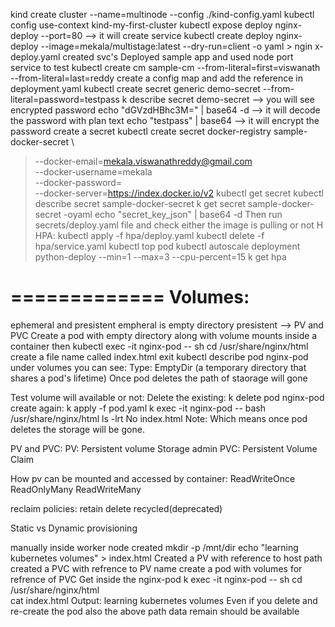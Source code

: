 kind create cluster --name=multinode --config ./kind-config.yaml
kubectl config use-context kind-my-first-cluster 
kubectl expose deploy nginx-deploy --port=80 --> it will create service
kubectl create deploy nginx-deploy --image=mekala/multistage:latest --dry-run=client -o yaml > ngin
x-deploy.yaml
created svc's
Deployed sample app and used node port service to test
kubectl create cm sample-cm --from-literal=first=viswanath --from-literal=last=reddy
create a config map and add the reference in deployment.yaml
kubectl create secret generic demo-secret --from-literal=password=testpass
k describe secret demo-secret --> you will see encrypted password
echo "dGVzdHBhc3M=" | base64 -d --> it will decode the password with plan text
echo "testpass" | base64 --> it will encrypt the password
create a secret
kubectl create secret docker-registry sample-docker-secret \
> --docker-email=mekala.viswanathreddy@gmail.com \
> --docker-username=mekala \
> --docker-password=<add pasword or authentication_token> \
> --docker-server=https://index.docker.io/v2
kubectl get secret
kubectl describe secret sample-docker-secret
k get secret sample-docker-secret -oyaml
echo "secret_key_json" | base64 -d
Then run secrets/deploy.yaml file and check either the image is pulling or not 
H
HPA:
kubectl apply -f hpa/deploy.yaml
kubectl delete -f hpa/service.yaml
kubectl top pod
kubectl autoscale deployment python-deploy --min=1 --max=3 --cpu-percent=15
k get hpa

=============
Volumes:
=============
ephemeral and presistent
empheral is empty directory
presistent --> PV and PVC
Create a pod with empty directory along with volume mounts inside a container
then kubectl exec -it nginx-pod  -- sh
cd /usr/share/nginx/html
create a file name called index.html
exit
kubectl describe pod nginx-pod
under volumes you can see:  Type: EmptyDir (a temporary directory that shares a pod's lifetime) Once pod deletes the path of staorage will gone

Test volume will available or not:
Delete the existing: k delete pod nginx-pod
create again: k apply -f pod.yaml
k exec -it nginx-pod -- bash
/usr/share/nginx/html
ls -lrt
No index.html
Note: Which means once pod deletes the storage will be gone.

PV and PVC:
PV: Persistent volume Storage admin
PVC: Persistent Volume Claim

How pv can be mounted and accessed by container:
ReadWriteOnce
ReadOnlyMany
ReadWriteMany

reclaim policies:
retain
delete
recycled(deprecated)

Static vs Dynamic provisioning

manually inside worker node created mkdir -p /mnt/dir
echo "learning kubernetes volumes" > index.html
Created a PV with reference to host path 
created a PVC with refrence to PV name
create a pod with volumes for refrence of PVC
Get inside the nginx-pod k exec -it nginx-pod -- sh
cd /usr/share/nginx/html  
cat index.html Output: learning kubernetes volumes
Even if you delete and re-create the pod also the above path data remain should be available

